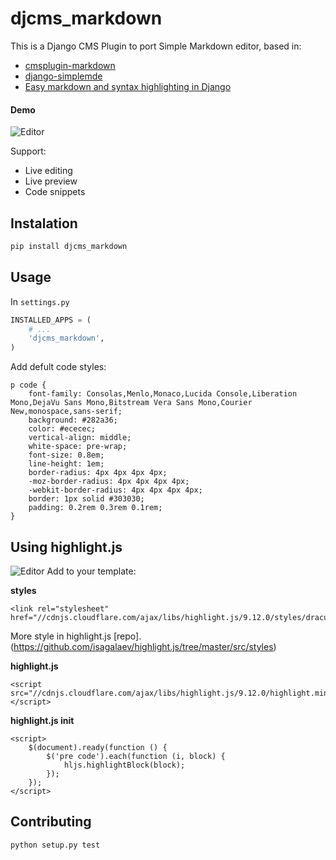 # djcms_markdown

This is a Django CMS Plugin to port Simple Markdown editor, based in:
* [cmsplugin-markdown](https://github.com/bitlabstudio/cmsplugin-markdown)
* [django-simplemde](https://github.com/onepill/django-simplemde)
* [Easy markdown and syntax highlighting in Django](https://www.ignoredbydinosaurs.com/posts/275-easy-markdown-and-syntax-highlighting-django)

#### Demo
![Editor](https://cdn.rawgit.com/carlosmart626/djcms_markdown/master/media/editor.gif)

Support:

* Live editing
* Live preview
* Code snippets

## Instalation

```bash
pip install djcms_markdown
```

## Usage
In `settings.py`

```python
INSTALLED_APPS = (
    # ...
    'djcms_markdown',
)
```
Add defult code styles:

```
p code {
    font-family: Consolas,Menlo,Monaco,Lucida Console,Liberation Mono,DejaVu Sans Mono,Bitstream Vera Sans Mono,Courier New,monospace,sans-serif;
    background: #282a36;
    color: #ececec;
    vertical-align: middle;
    white-space: pre-wrap;
    font-size: 0.8em;
    line-height: 1em;
    border-radius: 4px 4px 4px 4px;
    -moz-border-radius: 4px 4px 4px 4px;
    -webkit-border-radius: 4px 4px 4px 4px;
    border: 1px solid #303030;
    padding: 0.2rem 0.3rem 0.1rem;
}
```

## Using highlight.js
![Editor](https://cdn.rawgit.com/carlosmart626/djcms_markdown/master/media/code_example.png)
Add to your template:

**styles**
```
<link rel="stylesheet" href="//cdnjs.cloudflare.com/ajax/libs/highlight.js/9.12.0/styles/dracula.min.css">
```
More style in highlight.js [repo].(https://github.com/isagalaev/highlight.js/tree/master/src/styles)

**highlight.js**
```
<script src="//cdnjs.cloudflare.com/ajax/libs/highlight.js/9.12.0/highlight.min.js"></script>
```
**highlight.js init**
```
<script>
    $(document).ready(function () {
        $('pre code').each(function (i, block) {
            hljs.highlightBlock(block);
        });
    });
</script>
```

## Contributing
```
python setup.py test
```
